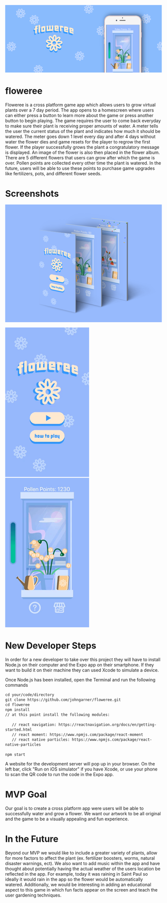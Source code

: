 <p align="center">
	<img src="readme-img/floweree-banner.png">
</p>

# floweree

Floweree is a cross platform game app which allows users to grow virtual plants over a 7 day period. The app opens to a homescreen where users can either press a button to learn more about the game or press another button to begin playing. The game requires the user to come back everyday to make sure their plant is receiving proper amounts of water. A meter tells the user the current status of the plant and indicates how much it should be watered. The meter goes down 1 level every day and after 4 days without water the flower dies and game resets for the player to regrow the first flower. If the player successfully grows the plant a congratulatory message is displayed. An image of the flower is also then placed in the flower album. There are 5 different flowers that users can grow after which the game is over. Pollen points are collected every other time the plant is watered. In the future, users will be able to use these points to purchase game upgrades like fertilizers, pots, and different flower seeds.

# Screenshots

<p align="center">
	<img src="readme-img/floweree-screens-mockup.png">
</p>

![](readme-img/gifs/floweree-intro.gif)  ![](readme-img/gifs/first-flower.gif)

# New Developer Steps

In order for a new developer to take over this project they will have to install Node.js on their computer and the Expo app on their smartphone. If they want to build it on their machine they can used Xcode to simulate a device. 

Once Node.js has been installed, open the Terminal and run the following commands

```
cd your/code/directory
git clone https://github.com/johngarner/floweree.git
cd floweree
npm install
// at this point install the following modules:

   // react navigation: https://reactnavigation.org/docs/en/getting-started.html
   // react moment: https://www.npmjs.com/package/react-moment
   // react native particles: https://www.npmjs.com/package/react-native-particles

npm start
```

A website for the development server will pop up in your browser. On the left bar, click "Run on iOS simulator" if you have Xcode, or use your phone to scan the QR code to run the code in the Expo app.

# MVP Goal 

Our goal is to create a cross platform app were users will be able to successfully water and grow a flower. We want our artwork to be all original and the game to be a visually appealing and fun experience. 

# In the Future

Beyond our MVP we would like to include a greater variety of plants, allow for more factors to affect the plant (ex. fertilizer boosters, worms, natural disaster warnings, ect). We also want to add music within the app and have thought about potentially having the actual weather of the users location be reflected in the app. For example, today it was raining in Saint Paul so ideally it would rain in the app so the flower would be automatically watered. Additionally, we would be interesting in adding an educational aspect to this game in which fun facts appear on the screen and teach the user gardening techniques. 



